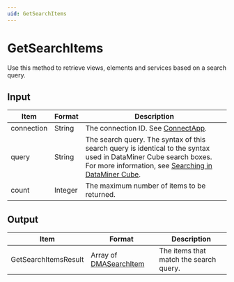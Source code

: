 ```yaml
---
uid: GetSearchItems
---
```


# GetSearchItems

Use this method to retrieve views, elements and services based on a search query.

## Input

| Item | Format | Description |
|--|--|--|
| connection | String | The connection ID. See [ConnectApp](xref:ConnectApp). |
| query      | String | The search query. The syntax of this search query is identical to the syntax used in DataMiner Cube search boxes.<br>For more information, see [Searching in DataMiner Cube](xref:Searching_in_DataMiner_Cube). |
| count      | Integer | The maximum number of items to be returned. |

## Output

| Item | Format | Description |
|--|--|--|
| GetSearchItemsResult | Array of [DMASearchItem](xref:DMASearchItem) | The items that match the search query. |
